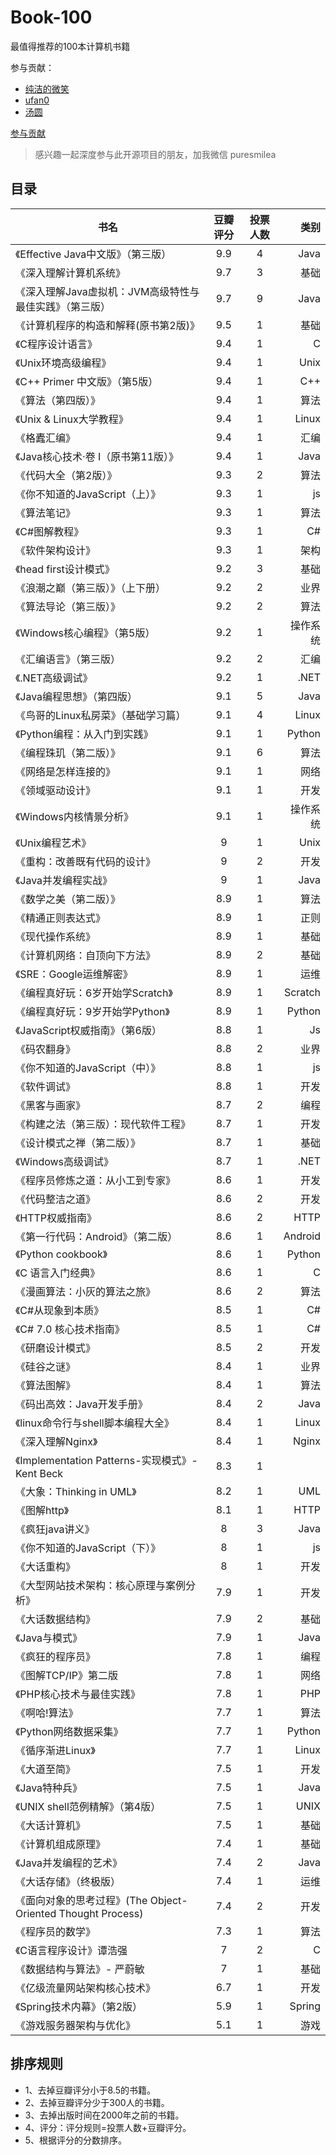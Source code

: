 # Book-100

最值得推荐的100本计算机书籍

参与贡献：

- [纯洁的微笑](https://github.com/ityouknow)
- [ufan0](https://github.com/ufan0/)
- [汤圆](https://github.com/tangyuan-hub)

[参与贡献](https://github.com/ityouknow/book-100/issues/new)

> 感兴趣一起深度参与此开源项目的朋友，加我微信 puresmilea




## 目录

| 书名        |   豆瓣评分    |   投票人数    | 类别 |
| ------------- |:-------------:| :-------------: |      -----:|
|《Effective Java中文版》（第三版）|9.9|4|Java
|《深入理解计算机系统》|9.7|3|基础
|《深入理解Java虚拟机：JVM高级特性与最佳实践》（第三版）|9.7|9|Java
|《计算机程序的构造和解释(原书第2版)》|9.5|1|基础
|《C程序设计语言》|9.4|1|C
|《Unix环境高级编程》|9.4|1|Unix
|《C++ Primer 中文版》（第5版）|9.4|1|C++
|《算法（第四版）》|9.4|1|算法
|《Unix & Linux大学教程》|9.4|1|Linux
|《格蠹汇编》|9.4|1|汇编
|《Java核心技术·卷 I（原书第11版）》|9.4|1|Java
|《代码大全（第2版）》|9.3|2|算法
|《你不知道的JavaScript（上）》|9.3|1|js
|《算法笔记》|9.3|1|算法
|《C#图解教程》|9.3|1|C#
|《软件架构设计》|9.3|1|架构
|《head first设计模式》|9.2|3|基础
|《浪潮之巅（第三版）》（上下册）|9.2|2|业界
|《算法导论（第三版）》|9.2|2|算法
|《Windows核心编程》（第5版）|9.2|1|操作系统
|《汇编语言》（第三版）|9.2|2|汇编
|《.NET高级调试》|9.2|1|.NET
|《Java编程思想》（第四版）|9.1|5|Java
|《鸟哥的Linux私房菜》（基础学习篇）|9.1|4|Linux
|《Python编程：从入门到实践》|9.1|1|Python
|《编程珠玑（第二版）》|9.1|6|算法
|《网络是怎样连接的》|9.1|1|网络
|《领域驱动设计》|9.1|1|开发
|《Windows内核情景分析》|9.1|1|操作系统
|《Unix编程艺术》|9|1|Unix
|《重构：改善既有代码的设计》|9|2|开发
|《Java并发编程实战》|9|1|Java
|《数学之美（第二版）》|8.9|1|算法
|《精通正则表达式》|8.9|1|正则
|《现代操作系统》|8.9|1|基础
|《计算机网络：自顶向下方法》|8.9|2|基础
|《SRE：Google运维解密》|8.9|1|运维|
|《编程真好玩：6岁开始学Scratch》|8.9|1|Scratch|
|《编程真好玩：9岁开始学Python》|8.9|1|Python|
|《JavaScript权威指南》（第6版）|8.8|1|Js|
|《码农翻身》|8.8|2|业界|
|《你不知道的JavaScript（中）》|8.8|1|js|
|《软件调试》|8.8|1|开发|
|《黑客与画家》|8.7|2|编程|
|《构建之法（第三版）：现代软件工程》|8.7|1|开发|
|《设计模式之禅（第二版）》|8.7|1|基础|
|《Windows高级调试》|8.7|1|.NET|
|《程序员修炼之道：从小工到专家》|8.6|1|开发|
|《代码整洁之道》|8.6|2|开发|
|《HTTP权威指南》|8.6|2|HTTP|
|《第一行代码：Android》（第二版）|8.6|1|Android|
|《Python cookbook》|8.6|1|Python|
|《C 语言入门经典》|8.6|1|C|
|《漫画算法：小灰的算法之旅》|8.6|2|算法|
|《C#从现象到本质》|8.5|1|C#|
|《C# 7.0 核心技术指南》|8.5|1|C#|
|《研磨设计模式》|8.5|2|开发|
|《硅谷之谜》|8.4|1|业界|
|《算法图解》|8.4|1|算法|
|《码出高效：Java开发手册》|8.4|2|Java|
|《linux命令行与shell脚本编程大全》|8.4|1|Linux|
|《深入理解Nginx》|8.4|1|Nginx|
|《Implementation Patterns-实现模式》-Kent Beck|8.3|1||
|《大象：Thinking in UML》|8.2|1|UML|
|《图解http》|8.1|1|HTTP|
|《疯狂java讲义》|8|3|Java|
|《你不知道的JavaScript（下）》|8|1|js|
|《大话重构》|8|1|开发|
|《大型网站技术架构：核心原理与案例分析》|7.9|1|开发|
|《大话数据结构》|7.9|2|基础|
|《Java与模式》|7.9|1|Java|
|《疯狂的程序员》|7.8|1|编程|
|《图解TCP/IP》第二版|7.8|1|网络|
|《PHP核心技术与最佳实践》|7.8|1|PHP|
|《啊哈!算法》|7.7|1|算法|
|《Python网络数据采集》|7.7|1|Python|
|《循序渐进Linux》|7.7|1|Linux|
|《大道至简》|7.5|1|开发|
|《Java特种兵》|7.5|1|Java|
|《UNIX shell范例精解》（第4版）|7.5|1|UNIX|
|《大话计算机》|7.5|1|基础|
|《计算机组成原理》|7.4|1|基础|
|《Java并发编程的艺术》|7.4|2|Java|
|《大话存储》（终极版）|7.4|1|运维|
|《面向对象的思考过程》(The Object-Oriented Thought Process)|7.4|2|开发|
|《程序员的数学》|7.3|1|算法|
|《C语言程序设计》谭浩强|7|2|C|
|《数据结构与算法》- 严蔚敏|7|1|基础|
|《亿级流量网站架构核心技术》|6.7|1|开发|
|《Spring技术内幕》（第2版）|5.9|1|Spring|
|《游戏服务器架构与优化》|5.1|1|游戏|





## 排序规则

- 1、去掉豆瓣评分小于8.5的书籍。
- 2、去掉豆瓣评分少于300人的书籍。
- 3、去掉出版时间在2000年之前的书籍。
- 4、评分：评分规则=投票人数+豆瓣评分。
- 5、根据评分的分数排序。



